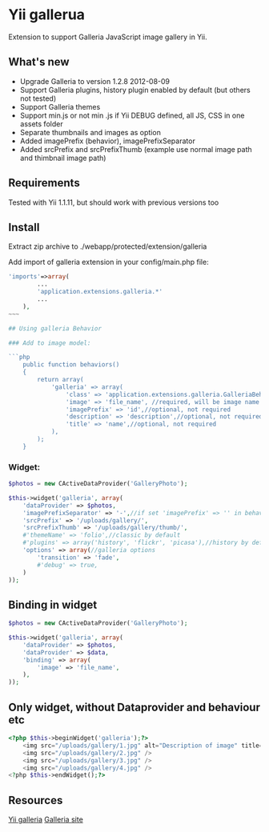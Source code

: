 Yii gallerua
========

Extension to support Galleria JavaScript image gallery in Yii.

## What's new

* Upgrade Galleria to version 1.2.8 2012-08-09
* Support Galleria plugins, history plugin enabled by default (but others not tested)
* Support Galleria themes
* Support min.js or not min .js if Yii DEBUG defined, all JS, CSS in one assets folder
* Separate thumbnails and images as option
* Added imagePrefix (behavior), imagePrefixSeparator
* Added srcPrefix and srcPrefixThumb (example use normal image path and thimbnail image path)

## Requirements
Tested with Yii 1.1.11, but should work with previous versions too

## Install

Extract zip archive to
./webapp/protected/extension/galleria

Add import of galleria extension in your config/main.php file:
```php
'imports'=>array(
        ...
        'application.extensions.galleria.*'
        ...
    ),
~~~

## Using galleria Behavior

### Add to image model:

```php
	public function behaviors()
	{
		return array(
			'galleria' => array(
				'class' => 'application.extensions.galleria.GalleriaBehavior',
				'image' => 'file_name', //required, will be image name of src
				'imagePrefix' => 'id',//optional, not required
				'description' => 'description',//optional, not required
				'title' => 'name',//optional, not required
			),
		);
	}
```

### Widget:

```php
$photos = new CActiveDataProvider('GalleryPhoto');

$this->widget('galleria', array(
	'dataProvider' => $photos,
	'imagePrefixSeparator' => '-',//if set 'imagePrefix' => '' in behaviors; separate - imagePrefix{Separator}image
	'srcPrefix' => '/uploads/gallery/',
	'srcPrefixThumb' => '/uploads/gallery/thumb/',
	#'themeName' => 'folio',//classic by default
	#'plugins' => array('history', 'flickr', 'picasa'),//history by default
	'options' => array(//galleria options
		'transition' => 'fade',
		#'debug' => true,
	)
));
```

## Binding in widget

```php
$photos = new CActiveDataProvider('GalleryPhoto');

$this->widget('galleria', array(
	'dataProvider' => $photos,
	'dataProvider' => $data,
	'binding' => array(
		'image' => 'file_name',
    ),
));
```

## Only widget, without Dataprovider and behaviour etc

```php
<?php $this->beginWidget('galleria');?>
	<img src="/uploads/gallery/1.jpg" alt="Description of image" title="Title of image" />
	<img src="/uploads/gallery/2.jpg" />
	<img src="/uploads/gallery/3.jpg" />
	<img src="/uploads/gallery/4.jpg" />
<?php $this->endWidget();?>
```

## Resources
[Yii galleria](https://github.com/magefad/galleria/ "Yii galleria")
[Galleria site](http://galleria.io/ "Galleria site")
